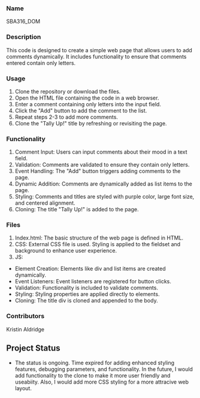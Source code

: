 ### Name
SBA316_DOM

### Description
This code is designed to create a simple web page that allows users to add comments dynamically. It includes functionality to ensure that comments entered contain only letters.

### Usage

1. Clone the repository or download the files.
2. Open the HTML file containing the code in a web browser.
3. Enter a comment containing only letters into the input field.
4. Click the "Add" button to add the comment to the list.
5. Repeat steps 2-3 to add more comments.
6. Clone the "Tally Up!" title by refreshing or revisiting the page.

   
### Functionality
1. Comment Input: Users can input comments about their mood in a text field.
2. Validation: Comments are validated to ensure they contain only letters.
3. Event Handling: The "Add" button triggers adding comments to the page.
4. Dynamic Addition: Comments are dynamically added as list items to the page.
5. Styling: Comments and titles are styled with purple color, large font size, and centered alignment.
6. Cloning: The title "Tally Up!" is added to the page.
   


### Files
1. Index.html: The basic structure of the web page is defined in HTML.
2. CSS: External CSS file is used. Styling is applied to the fieldset and background to enhance user experience.
3. JS:
  - Element Creation: Elements like div and list items are created dynamically.
  - Event Listeners: Event listeners are registered for button clicks.
  - Validation: Functionality is included to validate comments.
  - Styling: Styling properties are applied directly to elements.
  - Cloning: The title div is cloned and appended to the body.
  
### Contributors
Kristin Aldridge


## Project Status
  - The status is ongoing. Time expired for adding enhanced styling features, debugging parameters, and functionality. In the future, I would add functionality to the clone to make it more user friendly and useabiity. Also, I would add more CSS styling for a more attracive web layout. 
